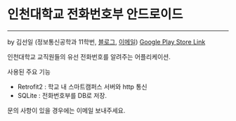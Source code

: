 인천대학교 전화번호부 안드로이드
===
---
by 김선일 (정보통신공학과 11학번, [블로그](supercartoon.github.io), [이메일](supercartoon@naver.com))
[Google Play Store Link](https://play.google.com/store/apps/details?id=com.tistory.s1s1s1.inu_contact)



인천대학교 교직원들의 유선 전화번호를 알려주는 어플리케이션.

사용된 주요 기능
-	Retrofit2 : 학교 내 스마트캠퍼스 서버와 http 통신
-	SQLite : 전화번호부를 DB로 저장.

문의 사항이 있을 경우에는 이메일 보내주세요.
